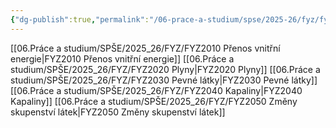 ```yaml
---
{"dg-publish":true,"permalink":"/06-prace-a-studium/spse/2025-26/fyz/fyz-2010-r-molekulova-fyzika-a-termika/","created":"2025-09-05T02:12:19.167+02:00","updated":"2025-09-09T11:56:17.115+02:00"}
---
```


[[06.Práce a studium/SPŠE/2025_26/FYZ/FYZ2010 Přenos vnitřní energie\|FYZ2010 Přenos vnitřní energie]]
[[06.Práce a studium/SPŠE/2025_26/FYZ/FYZ2020 Plyny\|FYZ2020 Plyny]]
[[06.Práce a studium/SPŠE/2025_26/FYZ/FYZ2030 Pevné látky\|FYZ2030 Pevné látky]]
[[06.Práce a studium/SPŠE/2025_26/FYZ/FYZ2040 Kapaliny\|FYZ2040 Kapaliny]]
[[06.Práce a studium/SPŠE/2025_26/FYZ/FYZ2050 Změny skupenství látek\|FYZ2050 Změny skupenství látek]]


